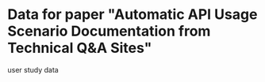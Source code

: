 # Data for paper "Automatic API Usage Scenario Documentation from Technical Q&A Sites"
user study data
